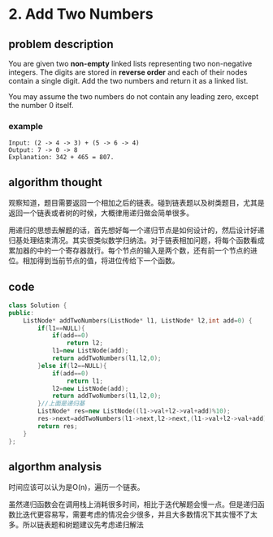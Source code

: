# 2. Add Two Numbers

## problem description

You are given two **non-empty** linked lists representing two non-negative integers. The digits are stored in **reverse order** and each of their nodes contain a single digit. Add the two numbers and return it as a linked list.

You may assume the two numbers do not contain any leading zero, except the number 0 itself.

### example

```text
Input: (2 -> 4 -> 3) + (5 -> 6 -> 4)
Output: 7 -> 0 -> 8
Explanation: 342 + 465 = 807.
```

## algorithm thought

观察知道，题目需要返回一个相加之后的链表。碰到链表题以及树类题目，尤其是返回一个链表或者树的时候，大概律用递归做会简单很多。

用递归的思想去解题的话，首先想好每一个递归节点是如何设计的，然后设计好递归基处理结束清况。其实很类似数学归纳法。对于链表相加问题，将每个函数看成累加器的中的一个寄存器就行。每个节点的输入是两个数，还有前一个节点的进位。相加得到当前节点的值，将进位传给下一个函数。

## code

```cpp
class Solution {
public:
    ListNode* addTwoNumbers(ListNode* l1, ListNode* l2,int add=0) {
        if(l1==NULL){
            if(add==0)
                return l2;
            l1=new ListNode(add);
            return addTwoNumbers(l1,l2,0);
        }else if(l2==NULL){
            if(add==0)
                return l1;
            l2=new ListNode(add);
            return addTwoNumbers(l1,l2,0);
        }//上面是递归基
        ListNode* res=new ListNode((l1->val+l2->val+add)%10);
        res->next=addTwoNumbers(l1->next,l2->next,(l1->val+l2->val+add)/10);
        return res;
    }
};
```

## algorthm analysis

时间应该可以认为是O\(n\)，遍历一个链表。

虽然递归函数会在调用栈上消耗很多时间，相比于迭代解题会慢一点。但是递归函数比迭代更容易写，需要考虑的情况会少很多，并且大多数情况下其实慢不了太多。所以链表题和树题建议先考虑递归解法

